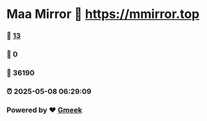 # Maa Mirror :link: https://mmirror.top 
### :page_facing_up: [13](https://mmirror.top/tag.html) 
### :speech_balloon: 0 
### :hibiscus: 36190 
### :alarm_clock: 2025-05-08 06:29:09 
### Powered by :heart: [Gmeek](https://github.com/Meekdai/Gmeek)
